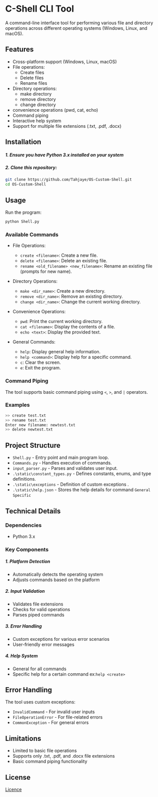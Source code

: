 # C-Shell CLI Tool


A command-line interface tool for performing various file and directory operations across different operating systems (Windows, Linux, and macOS).

## Features

- Cross-platform support (Windows, Linux, macOS)
- File operations:
  - Create files
  - Delete files
  - Rename files
- Directory operations:
  - make directory
  - remove directory
  - change directory
- convenience operations (pwd, cat, echo)
- Command piping
- Interactive help system
- Support for multiple file extensions (.txt, .pdf, .docx)

## Installation

##### 1. Ensure you have Python 3.x installed on your system
##### 2. Clone this repository:
```bash
git clone https://github.com/Tahjaye/OS-Custom-Shell.git
cd OS-Custom-Shell
```

## Usage

Run the program:
```bash
python Shell.py
```

### Available Commands

- File Operations:
   - `create <filename>`: Create a new file.
   - `delete <filename>`: Delete an existing file.
   - `rename <old_filename> <new_filename>`: Rename an existing file (prompts for new name).

- Directory Operations:
   - `make <dir_name>`: Create a new directory.
   - `remove <dir_name>`: Remove an existing directory.
   - `change <dir_name>`: Change the current working directory.

- Convenience Operations:
   - `pwd`: Print the current working directory.
   - `cat <filename>`: Display the contents of a file.
   - `echo <text>`: Display the provided text.

- General Commands:
   - `help`: Display general help information.
   - `help <command>`: Display help for a specific command.
   - `c`: Clear the screen.
   - `e`: Exit the program.

### Command Piping

The tool supports basic command piping using `<`, `>`, and `|` operators.

### Examples

```bash
>> create test.txt
>> rename test.txt
Enter new filename: newtest.txt
>> delete newtest.txt
```

## Project Structure

- `Shell.py` - Entry point and main program loop.
- `Commands.py` - Handles execution of commands.
- `input_parser.py` - Parses and validates user input.
- `.\static\constant_types.py` - Defines constants, enums, and type definitions.
- `.\static\exceptions` - Definition of custom exceptions .
- `.\static\help.json` - Stores the help details for command `General` `Specific`


## Technical Details

### Dependencies

- Python 3.x


### Key Components

##### 1. **Platform Detection**
   - Automatically detects the operating system
   - Adjusts commands based on the platform

##### 2. **Input Validation**
   - Validates file extensions
   - Checks for valid operations
   - Parses piped commands

##### 3. **Error Handling**
   - Custom exceptions for various error scenarios
   - User-friendly error messages

##### 4. **Help System**
   - General for all commands 
   - Specific help for a certain command ex:` help <create> `

## Error Handling

The tool uses custom exceptions:
- `InvalidCommand` - For invalid user inputs
- `FileOperationError` - For file-related errors
- `CommonException` - For general errors

## Limitations

- Limited to basic file operations
- Supports only .txt, .pdf, and .docx file extensions
- Basic command piping functionality

## License

[Licence](LICENSE)
